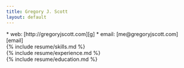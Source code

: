 ```yaml
---
title: Gregory J. Scott
layout: default
---
```


<section markdown="1">
* web: [http://gregoryjscott.com][g]
* email: [me@gregoryjscott.com][email]
</section>

<section markdown="1">
{% include resume/skills.md %}
</section>

<section markdown="1">
{% include resume/experience.md %}
</section>

<section markdown="1">
{% include resume/education.md %}
</section>

[g]: http://gregoryjscott.com
[email]: mailto:me@gregoryjscott.com
[twitter]: https://twitter.com/gregoryjscott
[github]: https://github.com/gregoryjscott
